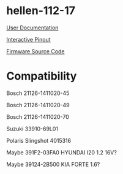 # hellen-112-17

[User Documentation](https://github.com/rusefi/rusefi/wiki/Hellen112-17)

[Interactive Pinout](https://rusefi.com/docs/pinouts/hellen/hellen-112-17/)

[Firmware Source Code](https://github.com/rusefi/rusefi/tree/master/firmware/config/boards/hellen/hellen-112-17)

# Compatibility

Bosch 21126-1411020-45

Bosch 21126-1411020-49

Bosch 21126-1411020-70

Suzuki 33910-69L01

Polaris Slingshot 4015316

Maybe 391F2-03FA0 HYUNDAI I20 1.2 16V?

Maybe 39124-2B500 KIA FORTE 1.6?

